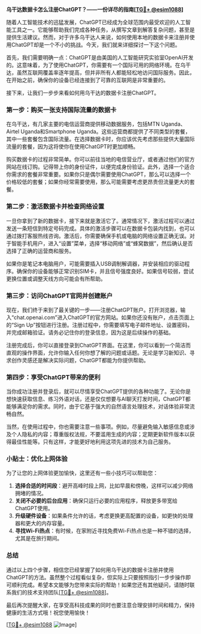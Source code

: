 **乌干达数据卡怎么注册ChatGPT？——一份详尽的指南[[TG💪+ @esim1088](https://t.me/s/esim1088)]**

随着人工智能技术的迅猛发展，ChatGPT已经成为全球范围内最受欢迎的人工智能工具之一。它能够帮助我们完成各种任务，从撰写文章到解答复杂问题，甚至是提供生活建议。然而，对于许多乌干达人来说，如何使用本地的数据卡来注册并使用ChatGPT却是一个不小的挑战。今天，我们就来详细探讨一下这个问题。

首先，我们需要明确一点：ChatGPT是由美国的人工智能研究实验室OpenAI开发的。这意味着，为了使用ChatGPT，你需要有一个国际可用的网络环境。在乌干达，虽然互联网覆盖率逐年提高，但并非所有人都能轻松地访问国际服务。因此，在开始之前，确保你的设备已经连接到了可靠的互联网是非常重要的。

接下来，让我们一步步来看如何用乌干达的数据卡注册ChatGPT。

### 第一步：购买一张支持国际流量的数据卡

在乌干达，有几家主要的电信运营商提供移动数据服务，包括MTN Uganda、Airtel Uganda和Smartphone Uganda。这些运营商都提供了不同类型的套餐，其中一些套餐包含国际流量。在选择数据卡时，你应该优先考虑那些提供大量国际流量的套餐，因为这将使你在使用ChatGPT时更加顺畅。

购买数据卡的过程非常简单。你可以前往当地的电信营业厅，或者通过他们的官方网站在线订购。记得带上你的身份证件，以便完成身份验证。此外，选择一个适合你需求的套餐非常重要。如果你只是偶尔需要使用ChatGPT，那么可以选择一个价格较低的套餐；如果你经常需要使用，那么可能需要考虑更昂贵但流量更大的套餐。

### 第二步：激活数据卡并检查网络设置

一旦你拿到了新的数据卡，接下来就是激活它了。通常情况下，激活过程可以通过发送一条短信到特定号码完成。具体的激活步骤可以在数据卡包装内找到，也可以通过拨打客服热线咨询。激活后，你需要确保手机或电脑的网络设置正确无误。对于智能手机用户，进入“设置”菜单，选择“移动网络”或“蜂窝数据”，然后确认是否选择了正确的运营商和服务。

如果你是笔记本电脑用户，可能需要插入USB调制解调器，并安装相应的驱动程序。确保你的设备能够正常识别SIM卡，并且信号强度良好。如果信号较弱，尝试更换位置或调整天线方向可能会有所帮助。

### 第三步：访问ChatGPT官网并创建账户

现在，我们终于来到了最关键的一步——注册ChatGPT账户。打开浏览器，输入“chat.openai.com”进入ChatGPT的官方网站。如果你还没有账户，点击页面上的“Sign Up”按钮进行注册。注册过程中，你需要填写电子邮件地址、设置密码，并完成邮箱验证。请务必记住你的登录信息，因为这是后续操作的基础。

注册完成后，你可以直接登录到ChatGPT界面。在这里，你可以看到一个简洁而直观的操作界面，允许你输入任何你想了解的问题或话题。无论是学习新知识、寻求创作灵感还是解决实际问题，ChatGPT都能为你提供帮助。

### 第四步：享受ChatGPT带来的便利

当你成功注册并登录后，就可以尽情享受ChatGPT提供的各种功能了。无论你是想快速获取信息、练习外语对话，还是仅仅想要与AI聊天打发时间，ChatGPT都能够满足你的需求。同时，由于它基于强大的自然语言处理技术，对话体验非常流畅自然。

当然，在使用过程中，你也需要注意一些事项。例如，尽量避免输入敏感信息或涉及个人隐私的内容；尊重版权法规，不要滥用生成的内容；定期更新软件版本以获得最佳性能等。只有这样，才能更好地利用这项先进的技术为自己服务。

### 小贴士：优化上网体验

为了让您的上网体验更加愉快，这里还有一些小技巧可以帮助您：

1. **选择合适的时间段**：避开高峰时段上网，比如早晨和傍晚，这样可以减少网络拥堵的情况。
2. **关闭不必要的后台应用**：确保只运行必要的应用程序，释放更多带宽给ChatGPT使用。
3. **升级硬件设备**：如果条件允许的话，考虑更换更高配置的设备，如更快的处理器和更大的内存容量。
4. **寻找Wi-Fi热点**：有时候，在家附近寻找免费Wi-Fi热点也是一种不错的选择，尤其是在旅行期间。

### 总结

通过以上四个步骤，相信您已经掌握了如何用乌干达的数据卡注册并使用ChatGPT的方法。虽然整个过程看似复杂，但实际上只要按照指引一步步操作即可顺利完成。希望本文能够为您带来实际的帮助！如果您还有其他疑问，请随时联系我们的技术支持团队[[TG💪+ @esim1088](https://t.me/s/esim1088)]。

最后再次提醒大家，在享受高科技成果的同时也要注意合理安排时间和精力，保持健康的生活方式哦！祝您使用愉快！

[[TG💪+ @esim1088](https://t.me/s/esim1088) ![Image](https://i.postimg.cc/4NQfJmqS/Snipaste-2025-05-13-00-14-12.png)]